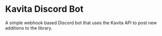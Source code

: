 # Kavita Discord Bot

A simple webhook based Discord bot that uses the Kavita API to post new additions to the library.